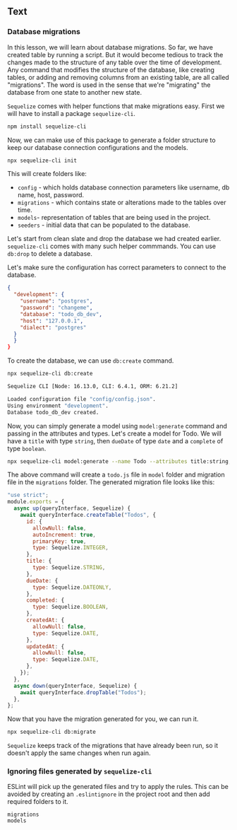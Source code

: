 ## Text

### Database migrations

In this lesson, we will learn about database migrations. So far, we have created table by running a script. But it would become tedious to track the changes made to the structure of any table over the time of development. Any command that modifies the structure of the database, like creating tables, or adding and removing columns from an existing table, are all called "migrations". The word is used in the sense that we're "migrating" the database from one state to another new state.

`Sequelize` comes with helper functions that make migrations easy. First we will have to install a package `sequelize-cli`.

```sh
npm install sequelize-cli
```

Now, we can make use of this package to generate a folder structure to keep our database connection configurations and the models.

```sh
npx sequelize-cli init
```

This will create folders like:

- `config` - which holds database connection parameters like username, db name, host, password.
- `migrations` - which contains state or alterations made to the tables over time.
- `models`- representation of tables that are being used in the project.
- `seeders` - initial data that can be populated to the database.

Let's start from clean slate and drop the database we had created earlier. `sequelize-cli` comes with many such helper commmands. You can use `db:drop` to delete a database.

Let's make sure the configuration has correct parameters to connect to the database.

```json
{
  "development": {
    "username": "postgres",
    "password": "changeme",
    "database": "todo_db_dev",
    "host": "127.0.0.1",
    "dialect": "postgres"
  }
  }
}

```

To create the database, we can use `db:create` command.

```sh
npx sequelize-cli db:create

Sequelize CLI [Node: 16.13.0, CLI: 6.4.1, ORM: 6.21.2]

Loaded configuration file "config/config.json".
Using environment "development".
Database todo_db_dev created.
```

Now, you can simply generate a model using `model:generate` command and passing in the attributes and types. Let's create a model for Todo. We will have a `title` with type `string`, then `dueDate` of type `date` and a `complete` of type `boolean`.

```sh
npx sequelize-cli model:generate --name Todo --attributes title:string,dueDate:dateonly,completed:boolean

```

The above command will create a `todo.js` file in `model` folder and migration file in the `migrations` folder. The generated migration file looks like this:

```js
"use strict";
module.exports = {
  async up(queryInterface, Sequelize) {
    await queryInterface.createTable("Todos", {
      id: {
        allowNull: false,
        autoIncrement: true,
        primaryKey: true,
        type: Sequelize.INTEGER,
      },
      title: {
        type: Sequelize.STRING,
      },
      dueDate: {
        type: Sequelize.DATEONLY,
      },
      completed: {
        type: Sequelize.BOOLEAN,
      },
      createdAt: {
        allowNull: false,
        type: Sequelize.DATE,
      },
      updatedAt: {
        allowNull: false,
        type: Sequelize.DATE,
      },
    });
  },
  async down(queryInterface, Sequelize) {
    await queryInterface.dropTable("Todos");
  },
};
```

Now that you have the migration generated for you, we can run it.

```sh
npx sequelize-cli db:migrate
```

`Sequelize` keeps track of the migrations that have already been run, so it doesn't apply the same changes when run again.

### Ignoring files generated by `sequelize-cli`

ESLint will pick up the generated files and try to apply the rules. This can be avoided by creating an `.eslintignore` in the project root and then add required folders to it.

```
migrations
models
```
